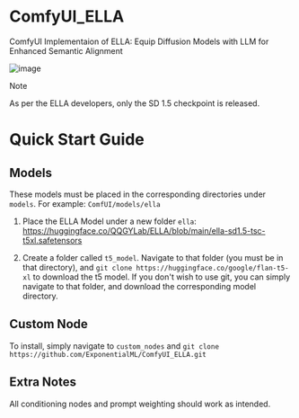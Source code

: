 # ComfyUI_ELLA
ComfyUI Implementaion of ELLA: Equip Diffusion Models with LLM for Enhanced Semantic Alignment

![image](https://github.com/ExponentialML/ComfyUI_ELLA/assets/59846140/dd7ce18d-5cb3-458e-b32f-18d39baf4629)


> [!NOTE]  
> As per the ELLA developers, only the SD 1.5 checkpoint is released.

# Quick Start Guide

## Models

These models must be placed in the corresponding directories under `models`. For example: `ComfUI/models/ella`

1. Place the ELLA Model under a new folder `ella`: https://huggingface.co/QQGYLab/ELLA/blob/main/ella-sd1.5-tsc-t5xl.safetensors

2. Create a folder called `t5_model`. Navigate to that folder (you must be in that directory), and `git clone https://huggingface.co/google/flan-t5-xl` to download the t5 model. If you don't wish to use git, you can simply navigate to that folder, and download the corresponding model directory.

## Custom Node

To install, simply navigate to `custom_nodes` and `git clone https://github.com/ExponentialML/ComfyUI_ELLA.git`

## Extra Notes

All conditioning nodes and prompt weighting should work as intended.

